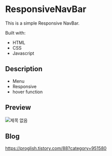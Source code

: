 # ResponsiveNavBar
This is a simple Responsive NavBar.

Built with: 

- HTML  
- CSS  
- Javascript

## Description

- Menu 
- Responsive
- hover function 

## Preview 
![제목 없음](https://user-images.githubusercontent.com/65179725/118624464-27150100-b804-11eb-9bd1-f073c0e7b7c0.png)

## Blog
https://proglish.tistory.com/88?category=951580
